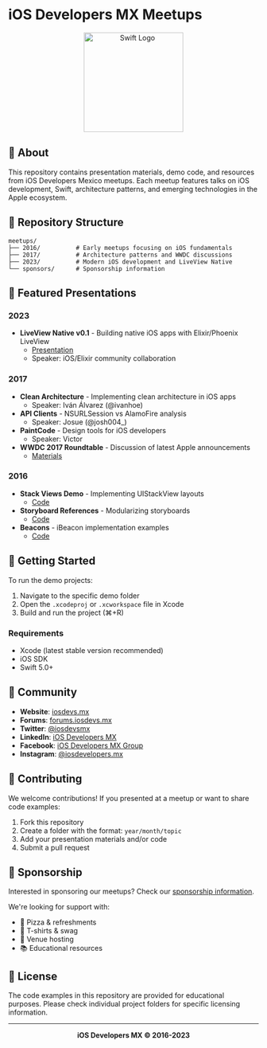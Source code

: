# iOS Developers MX Meetups

<div align="center">
  <img src="https://res.cloudinary.com/dgh1qklpq/image/upload/v1694126211/v2.3_ios_developersmx_ija4de.png" alt="Swift Logo" width="200"/>
</div>

## 📱 About

This repository contains presentation materials, demo code, and resources from iOS Developers Mexico meetups. Each meetup features talks on iOS development, Swift, architecture patterns, and emerging technologies in the Apple ecosystem.

## 📂 Repository Structure

```
meetups/
├── 2016/          # Early meetups focusing on iOS fundamentals
├── 2017/          # Architecture patterns and WWDC discussions  
├── 2023/          # Modern iOS development and LiveView Native
└── sponsors/      # Sponsorship information
```

## 🎯 Featured Presentations

### 2023
- **LiveView Native v0.1** - Building native iOS apps with Elixir/Phoenix LiveView
  - [Presentation](2023/september/distillery/liveview-native-v0.1-presentation.md)
  - Speaker: iOS/Elixir community collaboration

### 2017
- **Clean Architecture** - Implementing clean architecture in iOS apps
  - Speaker: Iván Álvarez (@ivanhoe)
- **API Clients** - NSURLSession vs AlamoFire analysis
  - Speaker: Josue (@josh004_)
- **PaintCode** - Design tools for iOS developers
  - Speaker: Victor
- **WWDC 2017 Roundtable** - Discussion of latest Apple announcements
  - [Materials](2017/june/wwdc-roundtable.md)

### 2016
- **Stack Views Demo** - Implementing UIStackView layouts
  - [Code](2016/march/stackViews/code/)
- **Storyboard References** - Modularizing storyboards
  - [Code](2016/march/storyboardReferences/)
- **Beacons** - iBeacon implementation examples
  - [Code](2016/march/beacons/)

## 🚀 Getting Started

To run the demo projects:

1. Navigate to the specific demo folder
2. Open the `.xcodeproj` or `.xcworkspace` file in Xcode
3. Build and run the project (⌘+R)

### Requirements
- Xcode (latest stable version recommended)
- iOS SDK
- Swift 5.0+

## 🤝 Community

- **Website**: [iosdevs.mx](https://iosdevs.mx)
- **Forums**: [forums.iosdevs.mx](https://forums.iosdevs.mx)
- **Twitter**: [@iosdevsmx](https://twitter.com/iosdevsmx)
- **LinkedIn**: [iOS Developers MX](https://www.linkedin.com/company-beta/10440208)
- **Facebook**: [iOS Developers MX Group](https://www.facebook.com/groups/iosdevelopersmx/)
- **Instagram**: [@iosdevelopers.mx](http://instagram.com/iosdevelopers.mx/)

## 📝 Contributing

We welcome contributions! If you presented at a meetup or want to share code examples:

1. Fork this repository
2. Create a folder with the format: `year/month/topic`
3. Add your presentation materials and/or code
4. Submit a pull request

## 💼 Sponsorship

Interested in sponsoring our meetups? Check our [sponsorship information](sponsors/IOSdevelopersSponsor.md).

We're looking for support with:
- 🍕 Pizza & refreshments
- 👕 T-shirts & swag
- 🏢 Venue hosting
- 📚 Educational resources

## 📜 License

The code examples in this repository are provided for educational purposes. Please check individual project folders for specific licensing information.

---

<div align="center">
  <strong>iOS Developers MX © 2016-2023</strong>
</div>
